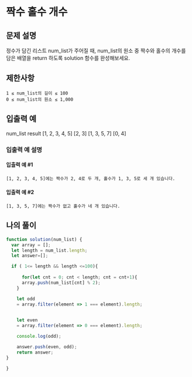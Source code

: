# 짝수 홀수 개수

## 문제 설명

정수가 담긴 리스트 num_list가 주어질 때, num_list의 원소 중 짝수와 홀수의 개수를 담은 배열을 return 하도록 solution 함수를 완성해보세요.

## 제한사항

    1 ≤ num_list의 길이 ≤ 100
    0 ≤ num_list의 원소 ≤ 1,000

## 입출력 예
num_list 	result
[1, 2, 3, 4, 5] 	[2, 3]
[1, 3, 5, 7] 	[0, 4]

### 입출력 예 설명

#### 입출력 예 #1

    [1, 2, 3, 4, 5]에는 짝수가 2, 4로 두 개, 홀수가 1, 3, 5로 세 개 있습니다.

#### 입출력 예 #2

    [1, 3, 5, 7]에는 짝수가 없고 홀수가 네 개 있습니다.

## 나의 풀이 

```js 
function solution(num_list) {
  var array = [];
  let length = num_list.length;
  let answer=[];

  if ( 1<= length && length <=100){
      
      for(let cnt = 0; cnt < length; cnt = cnt+1){
      array.push(num_list[cnt] % 2);
    }

    let odd 
    = array.filter(element => 1 === element).length;
    

    let even
    = array.filter(element => 0 === element).length;

    console.log(odd);

    answer.push(even, odd);
    return answer;
}

}

```
